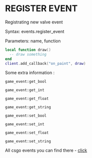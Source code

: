 # REGISTER EVENT

Registrating new valve event

Syntax:	events.register_event

Parameters:	name, function

```lua
local function draw()
  -- draw something
end
client.add_callback("on_paint", draw)
```

Some extra information :

`game_event:get_bool`

`game_event:get_int`

`game_event:get_float`

`game_event:get_string`

`game_event:set_bool`

`game_event:set_int`

`game_event:set_float`

`game_event:set_string`

All csgo events you can find there - [click](https://wiki.alliedmods.net/Counter-Strike:_Global_Offensive_Events)